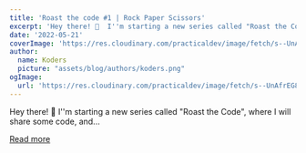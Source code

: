```yaml
---
title: 'Roast the code #1 | Rock Paper Scissors'
excerpt: 'Hey there! 👋  I''m starting a new series called "Roast the Code", where I will share some code, and...'
date: '2022-05-21'
coverImage: 'https://res.cloudinary.com/practicaldev/image/fetch/s--UnAfrEG8--/c_imagga_scale,f_auto,fl_progressive,h_420,q_auto,w_1000/https://dev-to-uploads.s3.amazonaws.com/uploads/articles/icohm5g0axh9wjmu4oc3.png'
author:
  name: Koders
  picture: "assets/blog/authors/koders.png"
ogImage:
  url: 'https://res.cloudinary.com/practicaldev/image/fetch/s--UnAfrEG8--/c_imagga_scale,f_auto,fl_progressive,h_420,q_auto,w_1000/https://dev-to-uploads.s3.amazonaws.com/uploads/articles/icohm5g0axh9wjmu4oc3.png'
---
```


Hey there! 👋  I''m starting a new series called "Roast the Code", where I will share some code, and...

[Read more](https://dev.to/nombrekeff/roast-the-code-1-rock-paper-scissors-2fdl)
